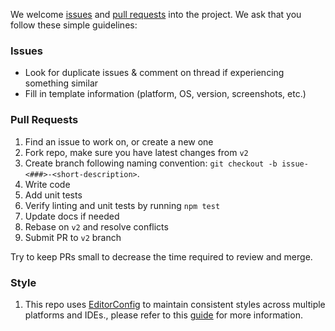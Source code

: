 We welcome [issues](https://github.com/Microsoft/VoTT/issues) and [pull requests](https://github.com/Microsoft/VoTT/pulls) into the project. We ask that you follow these simple guidelines:

### Issues

- Look for duplicate issues & comment on thread if experiencing something similar
- Fill in template information (platform, OS, version, screenshots, etc.)

### Pull Requests

1. Find an issue to work on, or create a new one
2. Fork repo, make sure you have latest changes from `v2`
3. Create branch following naming convention: `git checkout -b issue-<###>-<short-description>`.
4. Write code
5. Add unit tests
6. Verify linting and unit tests by running `npm test`
7. Update docs if needed
8. Rebase on `v2` and resolve conflicts
9. Submit PR to `v2` branch

Try to keep PRs small to decrease the time required to review and merge.

### Style

1. This repo uses [EditorConfig](https://editorconfig.org/) to maintain consistent styles across multiple platforms and IDEs., please refer to
   this [guide](docs/STYLE.md) for more information.
